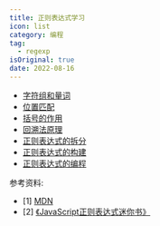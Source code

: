 ```yaml
---
title: 正则表达式学习
icon: list
category: 编程
tag:
  - regexp
isOriginal: true
date: 2022-08-16
---
```



- [字符组和量词](matching.md)
- [位置匹配](positionMatching.md)
- [括号的作用]()
- [回溯法原理]()
- [正则表达式的拆分]()
- [正则表达式的构建]()
- [正则表达式的编程]()


参考资料:
- [1] [MDN](https://developer.mozilla.org/zh-CN/docs/Web/JavaScript/Reference/Global_Objects/RegExp)
- [2] [《JavaScript正则表达式迷你书》](https://github.com/qdlaoyao/js-regex-mini-book)
